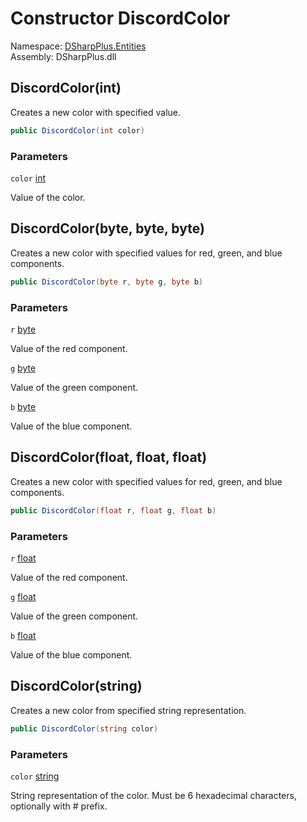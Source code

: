 # Constructor DiscordColor

Namespace: [DSharpPlus.Entities](DSharpPlus.Entities.md)  
Assembly: DSharpPlus.dll

## <a id="DSharpPlus_Entities_DiscordColor__ctor_System_Int32_"></a>DiscordColor\(int\)

Creates a new color with specified value.

```csharp
public DiscordColor(int color)
```

### Parameters

`color` [int](https://learn.microsoft.com/dotnet/api/system.int32)

Value of the color.

## <a id="DSharpPlus_Entities_DiscordColor__ctor_System_Byte_System_Byte_System_Byte_"></a>DiscordColor\(byte, byte, byte\)

Creates a new color with specified values for red, green, and blue components.

```csharp
public DiscordColor(byte r, byte g, byte b)
```

### Parameters

`r` [byte](https://learn.microsoft.com/dotnet/api/system.byte)

Value of the red component.

`g` [byte](https://learn.microsoft.com/dotnet/api/system.byte)

Value of the green component.

`b` [byte](https://learn.microsoft.com/dotnet/api/system.byte)

Value of the blue component.

## <a id="DSharpPlus_Entities_DiscordColor__ctor_System_Single_System_Single_System_Single_"></a>DiscordColor\(float, float, float\)

Creates a new color with specified values for red, green, and blue components.

```csharp
public DiscordColor(float r, float g, float b)
```

### Parameters

`r` [float](https://learn.microsoft.com/dotnet/api/system.single)

Value of the red component.

`g` [float](https://learn.microsoft.com/dotnet/api/system.single)

Value of the green component.

`b` [float](https://learn.microsoft.com/dotnet/api/system.single)

Value of the blue component.

## <a id="DSharpPlus_Entities_DiscordColor__ctor_System_String_"></a>DiscordColor\(string\)

Creates a new color from specified string representation.

```csharp
public DiscordColor(string color)
```

### Parameters

`color` [string](https://learn.microsoft.com/dotnet/api/system.string)

String representation of the color. Must be 6 hexadecimal characters, optionally with # prefix.

